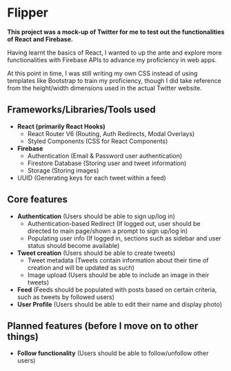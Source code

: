 # Flipper

**This project was a mock-up of Twitter for me to test out the functionalities of React and Firebase.**

Having learnt the basics of React, I wanted to up the ante and explore more functionalities with Firebase APIs to advance my proficiency in web apps.

At this point in time, I was still writing my own CSS instead of using templates like Bootstrap to train my proficiency, though I did take reference from the height/width dimensions used in the actual Twitter website.

## Frameworks/Libraries/Tools used

- **React (primarily React Hooks)**
  - React Router V6 (Routing, Auth Redirects, Modal Overlays)
  - Styled Components (CSS for React Components)
- **Firebase**
  - Authentication (Email & Password user authentication)
  - Firestore Database (Storing user and tweet information)
  - Storage (Storing images)
- UUID (Generating keys for each tweet within a feed)

## Core features

- **Authentication** (Users should be able to sign up/log in)
  - Authentication-based Redirect (If logged out, user should be directed to main page/shown a prompt to sign up/log in)
  - Populating user info (If logged in, sections such as sidebar and user status should become available)
- **Tweet creation** (Users should be able to create tweets)
  - Tweet metadata (Tweets contain information about their time of creation and will be updated as such)
  - Image upload (Users should be able to include an image in their tweets)
- **Feed** (Feeds should be populated with posts based on certain criteria, such as tweets by followed users)
- **User Profile** (Users should be able to edit their name and display photo)

## Planned features (before I move on to other things)

- **Follow functionality** (Users should be able to follow/unfollow other users)
